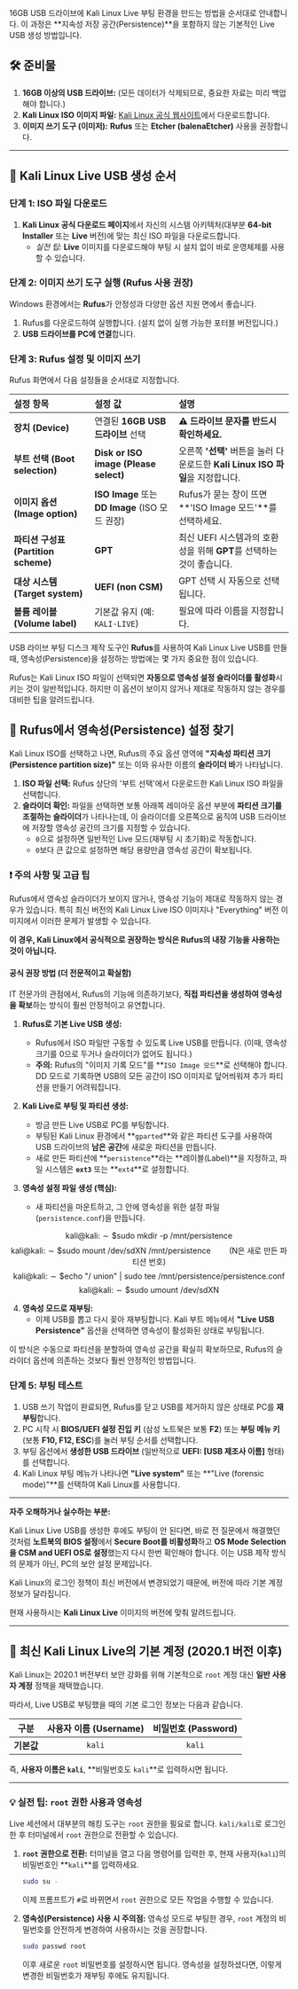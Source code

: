 16GB USB 드라이브에 Kali Linux Live 부팅 환경을 만드는 방법을 순서대로 안내합니다. 이 과정은 \*\*지속성 저장 공간(Persistence)\*\*을 포함하지 않는 기본적인 Live USB 생성 방법입니다.

## 🛠️ 준비물

1.  **16GB 이상의 USB 드라이브:** (모든 데이터가 삭제되므로, 중요한 자료는 미리 백업해야 합니다.)
2.  **Kali Linux ISO 이미지 파일:** [Kali Linux 공식 웹사이트](https://www.google.com/search?q=https://www.kali.org/get-kali/%23kali-platforms)에서 다운로드합니다.
3.  **이미지 쓰기 도구 (이미저):** **Rufus** 또는 **Etcher (balenaEtcher)** 사용을 권장합니다.

-----

## 📝 Kali Linux Live USB 생성 순서

### 단계 1: ISO 파일 다운로드

1.  **Kali Linux 공식 다운로드 페이지**에서 자신의 시스템 아키텍처(대부분 **64-bit Installer** 또는 **Live** 버전)에 맞는 최신 ISO 파일을 다운로드합니다.
      * *실전 팁:* **Live** 이미지를 다운로드해야 부팅 시 설치 없이 바로 운영체제를 사용할 수 있습니다.

### 단계 2: 이미지 쓰기 도구 실행 (Rufus 사용 권장)

Windows 환경에서는 **Rufus**가 안정성과 다양한 옵션 지원 면에서 좋습니다.

1.  Rufus를 다운로드하여 실행합니다. (설치 없이 실행 가능한 포터블 버전입니다.)
2.  **USB 드라이브를 PC에 연결**합니다.

### 단계 3: Rufus 설정 및 이미지 쓰기

Rufus 화면에서 다음 설정들을 순서대로 지정합니다.

| 설정 항목 | 설정 값 | 설명 |
| :--- | :--- | :--- |
| **장치 (Device)** | 연결된 **16GB USB 드라이브** 선택 | **⚠️ 드라이브 문자를 반드시 확인하세요.** |
| **부트 선택 (Boot selection)** | **Disk or ISO image (Please select)** | 오른쪽 **'선택'** 버튼을 눌러 다운로드한 **Kali Linux ISO 파일**을 지정합니다. |
| **이미지 옵션 (Image option)** | **ISO Image** 또는 **DD Image** (ISO 모드 권장) | Rufus가 묻는 창이 뜨면 \*\*'ISO Image 모드'\*\*를 선택하세요. |
| **파티션 구성표 (Partition scheme)** | **GPT** | 최신 UEFI 시스템과의 호환성을 위해 **GPT**를 선택하는 것이 좋습니다. |
| **대상 시스템 (Target system)** | **UEFI (non CSM)** | GPT 선택 시 자동으로 선택됩니다. |
| **볼륨 레이블 (Volume label)** | 기본값 유지 (예: `KALI-LIVE`) | 필요에 따라 이름을 지정합니다. |

USB 라이브 부팅 디스크 제작 도구인 **Rufus**를 사용하여 Kali Linux Live USB를 만들 때, 영속성(Persistence)을 설정하는 방법에는 몇 가지 중요한 점이 있습니다.

Rufus는 Kali Linux ISO 파일이 선택되면 **자동으로 영속성 설정 슬라이더를 활성화**시키는 것이 일반적입니다. 하지만 이 옵션이 보이지 않거나 제대로 작동하지 않는 경우를 대비한 팁을 알려드립니다.

## 🔑 Rufus에서 영속성(Persistence) 설정 찾기

Kali Linux ISO를 선택하고 나면, Rufus의 주요 옵션 영역에 **"지속성 파티션 크기(Persistence partition size)"** 또는 이와 유사한 이름의 **슬라이더 바**가 나타납니다.

1.  **ISO 파일 선택:** Rufus 상단의 '부트 선택'에서 다운로드한 Kali Linux ISO 파일을 선택합니다.
2.  **슬라이더 확인:** 파일을 선택하면 보통 아래쪽 레이아웃 옵션 부분에 **파티션 크기를 조절하는 슬라이더**가 나타나는데, 이 슬라이더를 오른쪽으로 움직여 USB 드라이브에 저장할 영속성 공간의 크기를 지정할 수 있습니다.
    * `0`으로 설정하면 일반적인 Live 모드(재부팅 시 초기화)로 작동합니다.
    * `0`보다 큰 값으로 설정하면 해당 용량만큼 영속성 공간이 확보됩니다.

### ❗ 주의 사항 및 고급 팁

Rufus에서 영속성 슬라이더가 보이지 않거나, 영속성 기능이 제대로 작동하지 않는 경우가 있습니다. 특히 최신 버전의 Kali Linux Live ISO 이미지나 "Everything" 버전 이미지에서 이러한 문제가 발생할 수 있습니다.

**이 경우, Kali Linux에서 공식적으로 권장하는 방식은 Rufus의 내장 기능을 사용하는 것이 아닙니다.**

#### 공식 권장 방법 (더 전문적이고 확실함)

IT 전문가의 관점에서, Rufus의 기능에 의존하기보다, **직접 파티션을 생성하여 영속성을 확보**하는 방식이 훨씬 안정적이고 유연합니다.

1.  **Rufus로 기본 Live USB 생성:**
    * Rufus에서 ISO 파일만 구동할 수 있도록 Live USB를 만듭니다. (이때, 영속성 크기를 0으로 두거나 슬라이더가 없어도 됩니다.)
    * **주의:** Rufus의 "이미지 기록 모드"를 **`ISO Image 모드`**로 선택해야 합니다. DD 모드로 기록하면 USB의 모든 공간이 ISO 이미지로 덮어씌워져 추가 파티션을 만들기 어려워집니다.

2.  **Kali Live로 부팅 및 파티션 생성:**
    * 방금 만든 Live USB로 PC를 부팅합니다.
    * 부팅된 Kali Linux 환경에서 **`gparted`**와 같은 파티션 도구를 사용하여 USB 드라이브의 **남은 공간**에 새로운 파티션을 만듭니다.
    * 새로 만든 파티션에 **`persistence`**라는 **레이블(Label)**을 지정하고, 파일 시스템은 **`ext3`** 또는 **`ext4`**로 설정합니다.

3.  **영속성 설정 파일 생성 (핵심):**
    * 새 파티션을 마운트하고, 그 안에 영속성을 위한 설정 파일(`persistence.conf`)을 만듭니다.

$$\text{kali@kali:} \sim\$ \text{sudo mkdir -p /mnt/persistence}$$
$$\text{kali@kali:} \sim\$ \text{sudo mount /dev/sdXN /mnt/persistence} \quad\quad (\text{N은 새로 만든 파티션 번호})$$
$$\text{kali@kali:} \sim\$ \text{echo "/ union" | sudo tee /mnt/persistence/persistence.conf}$$
$$\text{kali@kali:} \sim\$ \text{sudo umount /dev/sdXN}$$

4.  **영속성 모드로 재부팅:**
    * 이제 USB를 뽑고 다시 꽂아 재부팅합니다. Kali 부트 메뉴에서 **"Live USB Persistence"** 옵션을 선택하면 영속성이 활성화된 상태로 부팅됩니다.

이 방식은 수동으로 파티션을 분할하여 영속성 공간을 확실히 확보하므로, Rufus의 슬라이더 옵션에 의존하는 것보다 훨씬 안정적인 방법입니다.


### 단계 5: 부팅 테스트

1.  USB 쓰기 작업이 완료되면, Rufus를 닫고 USB를 제거하지 않은 상태로 PC를 **재부팅**합니다.
2.  PC 시작 시 **BIOS/UEFI 설정 진입 키** (삼성 노트북은 보통 **F2**) 또는 **부팅 메뉴 키** (보통 **F10, F12, ESC**)를 눌러 부팅 순서를 선택합니다.
3.  부팅 옵션에서 **생성한 USB 드라이브** (일반적으로 **UEFI: [USB 제조사 이름]** 형태)를 선택합니다.
4.  Kali Linux 부팅 메뉴가 나타나면 **"Live system"** 또는 \*\*"Live (forensic mode)"\*\*를 선택하여 Kali Linux를 사용합니다.

-----

**자주 오해하거나 실수하는 부분:**

Kali Linux Live USB를 생성한 후에도 부팅이 안 된다면, 바로 전 질문에서 해결했던 것처럼 **노트북의 BIOS 설정**에서 **Secure Boot를 비활성화**하고 **OS Mode Selection을 CSM and UEFI OS로 설정**했는지 다시 한번 확인해야 합니다. 이는 USB 제작 방식의 문제가 아닌, PC의 보안 설정 문제입니다.

Kali Linux의 로그인 정책이 최신 버전에서 변경되었기 때문에, 버전에 따라 기본 계정 정보가 달라집니다.

현재 사용하시는 **Kali Linux Live** 이미지의 버전에 맞춰 알려드립니다.

-----

## 📌 최신 Kali Linux Live의 기본 계정 (2020.1 버전 이후)

Kali Linux는 2020.1 버전부터 보안 강화를 위해 기본적으로 `root` 계정 대신 **일반 사용자 계정** 정책을 채택했습니다.

따라서, Live USB로 부팅했을 때의 기본 로그인 정보는 다음과 같습니다.

| 구분 | 사용자 이름 (Username) | 비밀번호 (Password) |
| :---: | :---: | :---: |
| **기본값** | `kali` | `kali` |

즉, **사용자 이름은 `kali`**, \*\*비밀번호도 `kali`\*\*로 입력하시면 됩니다.

-----

### 💡 실전 팁: `root` 권한 사용과 영속성

Live 세션에서 대부분의 해킹 도구는 `root` 권한을 필요로 합니다. `kali/kali`로 로그인한 후 터미널에서 `root` 권한으로 전환할 수 있습니다.

1.  **`root` 권한으로 전환:**
    터미널을 열고 다음 명령어를 입력한 후, 현재 사용자(`kali`)의 비밀번호인 \*\*`kali`\*\*를 입력하세요.

    ```bash
    sudo su -
    ```

    이제 프롬프트가 `#`로 바뀌면서 `root` 권한으로 모든 작업을 수행할 수 있습니다.

2.  **영속성(Persistence) 사용 시 주의점:**
    영속성 모드로 부팅한 경우, `root` 계정의 비밀번호를 안전하게 변경하여 사용하시는 것을 권장합니다.

    ```bash
    sudo passwd root
    ```

    이후 새로운 `root` 비밀번호를 설정하시면 됩니다. 영속성을 설정하셨다면, 이렇게 변경한 비밀번호가 재부팅 후에도 유지됩니다.
